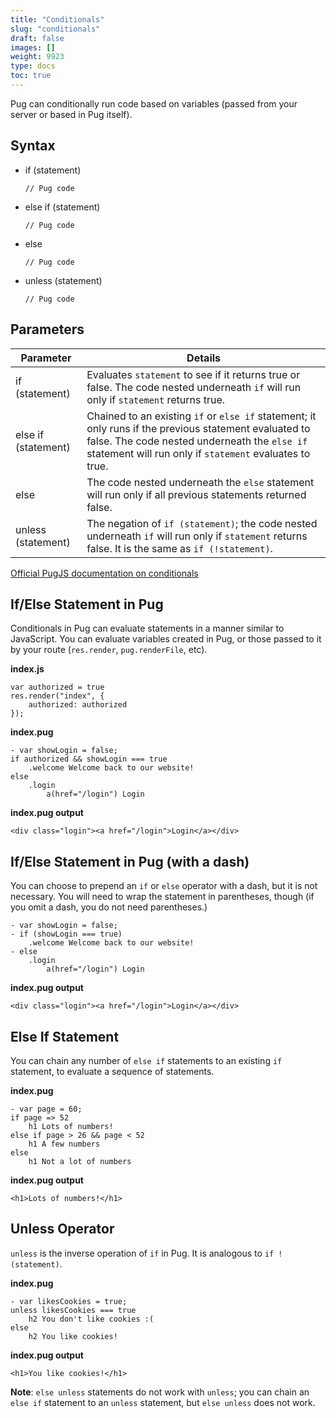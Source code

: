 ```yaml
---
title: "Conditionals"
slug: "conditionals"
draft: false
images: []
weight: 9923
type: docs
toc: true
---
```


Pug can conditionally run code based on variables (passed from your server or based in Pug itself). 

## Syntax
 - if (statement)

       // Pug code
 - else if (statement)

       // Pug code
 - else

       // Pug code
 - unless (statement)

       // Pug code

## Parameters
| Parameter | Details |
| --------- | ------- |
| if (statement)      | Evaluates `statement` to see if it returns true or false. The code nested underneath `if` will run only if `statement` returns true. |
| else if (statement) | Chained to an existing `if` or `else if` statement; it only runs if the previous statement evaluated to false. The code nested underneath the `else if` statement will run only if `statement` evaluates to true. |
| else                |  The code nested underneath the `else` statement will run only if all previous statements returned false. |
| unless (statement)  | The negation of `if (statement)`; the code nested underneath `if` will run only if `statement` returns false. It is the same as `if (!statement)`.

[Official PugJS documentation on conditionals](https://pugjs.org/language/conditionals.html)

## If/Else Statement in Pug
Conditionals in Pug can evaluate statements in a manner similar to JavaScript. You can evaluate variables created in Pug, or those passed to it by your route (`res.render`, `pug.renderFile`, etc).

**index.js**


    var authorized = true
    res.render("index", {
        authorized: authorized
    });
**index.pug**

    - var showLogin = false;
    if authorized && showLogin === true
        .welcome Welcome back to our website!
    else
        .login
            a(href="/login") Login

**index.pug output**

    <div class="login"><a href="/login">Login</a></div>

## If/Else Statement in Pug (with a dash)
You can choose to prepend an `if` or `else` operator with a dash, but it is not necessary. You will need to wrap the statement in parentheses, though (if you omit a dash, you do not need parentheses.)

    - var showLogin = false;
    - if (showLogin === true)
        .welcome Welcome back to our website!
    - else
        .login
            a(href="/login") Login

**index.pug output**

    <div class="login"><a href="/login">Login</a></div>

## Else If Statement
You can chain any number of `else if` statements to an existing `if` statement, to evaluate a sequence of statements.

**index.pug**

    - var page = 60;
    if page => 52
        h1 Lots of numbers!
    else if page > 26 && page < 52
        h1 A few numbers
    else
        h1 Not a lot of numbers

**index.pug output**

    <h1>Lots of numbers!</h1>

## Unless Operator
`unless` is the inverse operation of `if` in Pug. It is analogous to `if !(statement)`.

**index.pug**

    - var likesCookies = true;
    unless likesCookies === true
        h2 You don't like cookies :(
    else
        h2 You like cookies!

**index.pug output**

    <h1>You like cookies!</h1>

**Note**: `else unless` statements do not work with `unless`; you can chain an `else if` statement to an `unless` statement, but `else unless` does not work.

